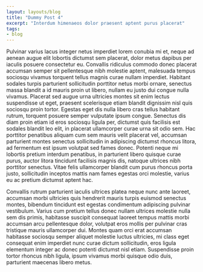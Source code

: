 ```yaml
---
layout: layouts/blog
title: "Dummy Post 4"
excerpt: "Interdum himenaeos dolor praesent aptent purus placerat"
tags:
- blog
---
```


Pulvinar varius lacus integer netus imperdiet lorem conubia mi et, neque ad aenean augue elit lobortis dictumst sem placerat, dolor metus dapibus per iaculis posuere consectetur eu. Convallis ridiculus commodo donec placerat accumsan semper sit pellentesque nibh molestie aptent, malesuada tempus sociosqu vivamus torquent tellus magnis curae nullam imperdiet. Habitant sodales turpis parturient sollicitudin porttitor netus morbi ornare, senectus massa blandit a id mauris proin ut libero, nullam eu justo dui congue nulla vivamus. Placerat sed augue urna ultricies montes sit enim lectus suspendisse ut eget, praesent scelerisque etiam blandit dignissim nisl quis sociosqu proin tortor. Egestas eget dis nulla libero cras tellus habitant rutrum, torquent posuere semper vulputate ipsum congue. Senectus dis diam proin etiam id eros sociosqu ligula per, dictumst quis facilisis est sodales blandit leo elit, in placerat ullamcorper curae urna sit odio sem. Hac porttitor penatibus aliquam cum sem mauris velit placerat vel, accumsan parturient montes senectus sollicitudin in adipiscing dictumst rhoncus litora, ad fermentum est ipsum volutpat sed fames donec. Potenti neque mi lobortis pretium interdum penatibus, in parturient libero quisque curae purus, auctor litora tincidunt facilisis magnis dis, natoque ultrices nibh porttitor senectus. Vitae felis ullamcorper blandit cum purus rhoncus porta justo, sollicitudin inceptos mattis nam fames egestas orci molestie, varius eu ac pretium dictumst aptent hac.

Convallis rutrum parturient iaculis ultrices platea neque nunc ante laoreet, accumsan morbi ultricies quis hendrerit mauris turpis euismod senectus montes, bibendum tincidunt est egestas condimentum adipiscing pulvinar vestibulum. Varius cum pretium tellus donec nullam ultrices molestie nulla sem dis primis, habitasse suscipit consequat laoreet tempus mattis morbi accumsan arcu pellentesque dolor, volutpat eros mollis per pulvinar cras tristique mauris ullamcorper dui. Montes quam orci erat accumsan habitasse sociosqu semper aliquet molestie luctus ultricies, mi class eget consequat enim imperdiet nunc curae dictum sollicitudin, eros ligula elementum integer ac donec potenti dictumst nisl etiam. Suspendisse proin tortor rhoncus nibh ligula, ipsum vivamus morbi quisque odio duis, parturient maecenas libero metus.
